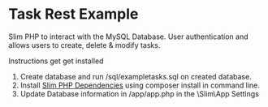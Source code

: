 # Task Rest Example

Slim PHP to interact with the MySQL Database.
User authentication and allows users to create, delete & modify tasks.

Instructions get get installed

1. Create database and run /sql/exampletasks.sql on created database.
2. Install [Slim PHP Dependencies](https://www.slimframework.com/) using composer install in command line.
3. Update Database information in /app/app.php in the \Slim\App Settings

